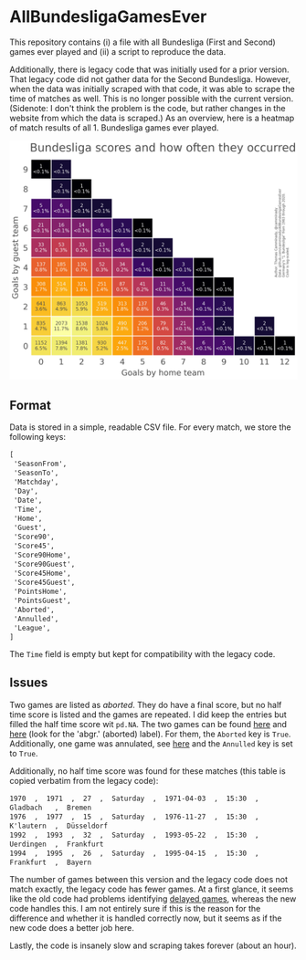 # AllBundesligaGamesEver

This repository contains (i) a file with all Bundesliga (First and Second) games ever played and (ii) a script to reproduce the data.

Additionally, there is legacy code that was initially used for a prior version. That legacy code did not gather data for the Second Bundesliga. However, when the data was initially scraped with that code, it was able to scrape the time of matches as well. This is no longer possible with the current version. (Sidenote: I don't think the problem is the code, but rather changes in the website from which the data is scraped.) As an overview, here is a heatmap of match results of all 1. Bundesliga games ever played.

![SummaryOfGoals](ScoreboardPercentage.png)

## Format

Data is stored in a simple, readable CSV file. For every match, we store the following keys:

```
[
 'SeasonFrom',
 'SeasonTo',
 'Matchday',
 'Day',
 'Date',
 'Time',
 'Home',
 'Guest',
 'Score90',
 'Score45',
 'Score90Home',
 'Score90Guest',
 'Score45Home',
 'Score45Guest',
 'PointsHome',
 'PointsGuest',
 'Aborted',
 'Annulled',
 'League',
]
```

The `Time` field is empty but kept for compatibility with the legacy code.


## Issues
Two games are listed as *aborted*. They do have a final score, but no half time score is listed and the games are repeated. I did keep the entries but filled the half time score wit `pd.NA`. The two games can be found [here](https://www.kicker.de/bundesliga/spieltag/2007-08/28/0) and [here](https://www.kicker.de/bundesliga/spieltag/1963-64/14/0) (look for the 'abgr.' (aborted) label). For them, the `Aborted` key is `True`. Additionally, one game was annulated, see [here](https://www.kicker.de/2-bundesliga/spieltag/2003-04/13/0) and the `Annulled` key is set to `True`.

Additionally, no half time score was found for these matches (this table is copied verbatim from the legacy code):
```
1970  ,  1971  ,  27  ,  Saturday  ,  1971-04-03  ,  15:30  ,  Gladbach   ,  Bremen
1976  ,  1977  ,  15  ,  Saturday  ,  1976-11-27  ,  15:30  ,  K'lautern  ,  Düsseldorf 
1992  ,  1993  ,  32  ,  Saturday  ,  1993-05-22  ,  15:30  ,  Uerdingen  ,  Frankfurt  
1994  ,  1995  ,  26  ,  Saturday  ,  1995-04-15  ,  15:30  ,  Frankfurt  ,  Bayern  
```

The number of games between this version and the legacy code does not match exactly, the legacy code has fewer games. At a first glance, it seems like the old code had problems identifying [delayed games](https://www.kicker.de/bundesliga/spieltag/1963-64/25), whereas the new code handles this. I am not entirely sure if this is the reason for the difference and whether it is handled correctly now, but it seems as if the new code does a better job here. 

Lastly, the code is insanely slow and scraping takes forever (about an hour). 
